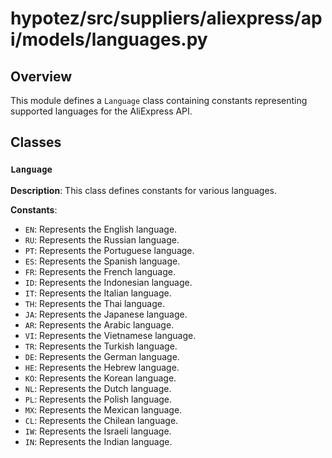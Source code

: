 # hypotez/src/suppliers/aliexpress/api/models/languages.py

## Overview

This module defines a `Language` class containing constants representing supported languages for the AliExpress API.


## Classes

### `Language`

**Description**: This class defines constants for various languages.


**Constants**:

- `EN`: Represents the English language.
- `RU`: Represents the Russian language.
- `PT`: Represents the Portuguese language.
- `ES`: Represents the Spanish language.
- `FR`: Represents the French language.
- `ID`: Represents the Indonesian language.
- `IT`: Represents the Italian language.
- `TH`: Represents the Thai language.
- `JA`: Represents the Japanese language.
- `AR`: Represents the Arabic language.
- `VI`: Represents the Vietnamese language.
- `TR`: Represents the Turkish language.
- `DE`: Represents the German language.
- `HE`: Represents the Hebrew language.
- `KO`: Represents the Korean language.
- `NL`: Represents the Dutch language.
- `PL`: Represents the Polish language.
- `MX`: Represents the Mexican language.
- `CL`: Represents the Chilean language.
- `IW`: Represents the Israeli language.
- `IN`: Represents the Indian language.